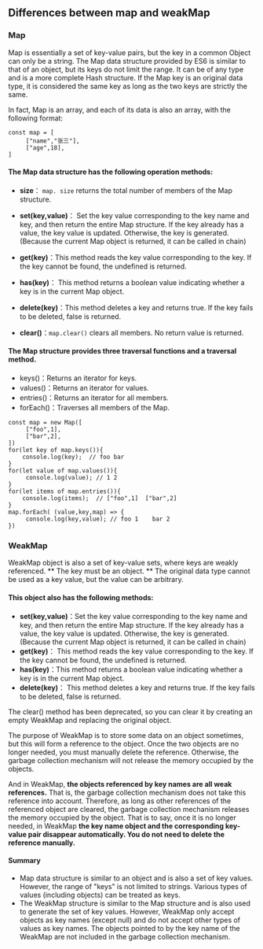 ## Differences between map and weakMap

### Map

Map is essentially a set of key-value pairs, but the key in a common Object can only be a string. The Map data structure provided by ES6 is similar to that of an object, but its keys do not limit the range. It can be of any type and is a more complete Hash structure. If the Map key is an original data type, it is considered the same key as long as the two keys are strictly the same.

In fact, Map is an array, and each of its data is also an array, with the following format:

```
const map = [
     ["name","张三"],
     ["age",18],
]
```

#### The Map data structure has the following operation methods:

- **size**： `map. size` returns the total number of members of the Map structure.

- **set(key,value)**： Set the key value corresponding to the key name and key, and then return the entire Map structure. If the key already has a value, the key value is updated. Otherwise, the key is generated. (Because the current Map object is returned, it can be called in chain)

- **get(key)**：This method reads the key value corresponding to the key. If the key cannot be found, the undefined is returned.

- **has(key)**： This method returns a boolean value indicating whether a key is in the current Map object.
- **delete(key)**：This method deletes a key and returns true. If the key fails to be deleted, false is returned.
- **clear()**：`map.clear()` clears all members. No return value is returned.

#### The Map structure provides three traversal functions and a traversal method.

- keys()：Returns an iterator for keys.
- values()：Returns an iterator for values.
- entries()：Returns an iterator for all members.
- forEach()：Traverses all members of the Map.

```
const map = new Map([
     ["foo",1],
     ["bar",2],
])
for(let key of map.keys()){
    console.log(key);  // foo bar
}
for(let value of map.values()){
     console.log(value); // 1 2
}
for(let items of map.entries()){
    console.log(items);  // ["foo",1]  ["bar",2]
}
map.forEach( (value,key,map) => {
     console.log(key,value); // foo 1    bar 2
})
```

### WeakMap

WeakMap object is also a set of key-value sets, where keys are weakly referenced. ** The key must be an object. ** The original data type cannot be used as a key value, but the value can be arbitrary.

#### This object also has the following methods:

- **set(key,value)**：Set the key value corresponding to the key name and key, and then return the entire Map structure. If the key already has a value, the key value is updated. Otherwise, the key is generated. (Because the current Map object is returned, it can be called in chain)
- **get(key)**： This method reads the key value corresponding to the key. If the key cannot be found, the undefined is returned.
- **has(key)**：This method returns a boolean value indicating whether a key is in the current Map object.
- **delete(key)**： This method deletes a key and returns true. If the key fails to be deleted, false is returned.

The clear() method has been deprecated, so you can clear it by creating an empty WeakMap and replacing the original object.

The purpose of WeakMap is to store some data on an object sometimes, but this will form a reference to the object. Once the two objects are no longer needed, you must manually delete the reference. Otherwise, the garbage collection mechanism will not release the memory occupied by the objects.

And in WeakMap, **the objects referenced by key names are all weak references.** That is, the garbage collection mechanism does not take this reference into account. Therefore, as long as other references of the referenced object are cleared, the garbage collection mechanism releases the memory occupied by the object. That is to say, once it is no longer needed, in WeakMap **the key name object and the corresponding key-value pair disappear automatically. You do not need to delete the reference manually.**

#### Summary

- Map data structure is similar to an object and is also a set of key values. However, the range of "keys" is not limited to strings. Various types of values (including objects) can be treated as keys.
- The WeakMap structure is similar to the Map structure and is also used to generate the set of key values. However, WeakMap only accept objects as key names (except null) and do not accept other types of values as key names. The objects pointed to by the key name of the WeakMap are not included in the garbage collection mechanism.
